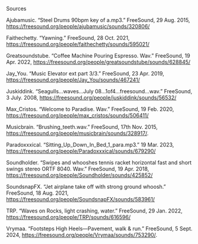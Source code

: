 Sources 

Ajubamusic. “Steel Drums 90bpm key of a.mp3.” FreeSound, 29 Aug. 2015, https://freesound.org/people/ajubamusic/sounds/320806/ 

Faithechetty. “Yawning.” FreeSound, 28 Oct. 2021, https://freesound.org/people/faithechetty/sounds/595021/  


Greatsoundstube. “Coffee Machine Pouring Espresso. Wav.” FreeSound, 19 Apr. 2022, https://freesound.org/people/greatsoundstube/sounds/628845/ 


Jay_You. “Music Elevator ext part 3/3.” FreeSound, 23 Apr. 2019, https://freesound.org/people/Jay_You/sounds/467241/  


Juskiddink. “Seagulls…waves…July 08…1of4…freesound…wav.” FreeSound, 3 July. 2008, https://freesound.org/people/juskiddink/sounds/56532/ 


Max_Cristos. “Welcome to Paradise. Wav.” FreeSound, 19 Feb. 2020, https://freesound.org/people/max_cristos/sounds/506411/ 

Musicbrain. “Brushing_teeth.wav.” FreeSound, 17th Nov. 2015, https://freesound.org/people/musicbrain/sounds/328917/. 

Paradoxxxical. “Sitting_Up_Down_In_Bed_1_para.mp3.” 19 Mar. 2023, https://freesound.org/people/Paradoxxxical/sounds/679290/ 

Soundholder. “Swipes and whooshes tennis racket horizontal fast and short swings stereo ORTF 8040. Wav.” FreeSound, 19 Apr. 2018, https://freesound.org/people/Soundholder/sounds/425852/ 

SoundsnapFX. “Jet airplane take off with strong ground whoosh.” FreeSound, 18 Aug. 2021, https://freesound.org/people/SoundsnapFX/sounds/583961/ 


TRP. “Waves on Rocks, light crashing, water.” FreeSound, 29 Jan. 2022, https://freesound.org/people/TRP/sounds/616596/ 


Vrymaa. “Footsteps High Heels—Pavement, walk & run.” FreeSound, 5 Sept. 2024, https://freesound.org/people/Vrymaa/sounds/753290/. 



